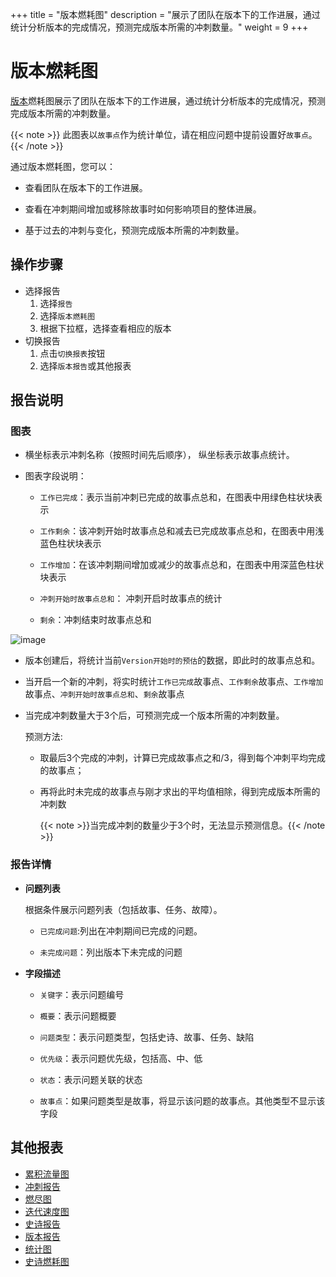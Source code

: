 +++
title = "版本燃耗图"
description = "展示了团队在版本下的工作进展，通过统计分析版本的完成情况，预测完成版本所需的冲刺数量。"
weight = 9
+++

# 版本燃耗图

[版本](../../../agile/backlog/version/)燃耗图展示了团队在版本下的工作进展，通过统计分析版本的完成情况，预测完成版本所需的冲刺数量。

 {{< note >}} 此图表以`故事点`作为统计单位，请在相应问题中提前设置好`故事点`。{{< /note >}}

通过版本燃耗图，您可以：
     
- 查看团队在版本下的工作进展。

- 查看在冲刺期间增加或移除故事时如何影响项目的整体进展。

- 基于过去的冲刺与变化，预测完成版本所需的冲刺数量。

## 操作步骤

* 选择报告
    1. 选择`报告`
    2. 选择`版本燃耗图`
    3. 根据下拉框，选择查看相应的版本
* 切换报告
    1. 点击`切换报表`按钮
    2. 选择`版本报告`或其他报表 

## 报告说明

### 图表
      
- 横坐标表示冲刺名称（按照时间先后顺序）， 纵坐标表示故事点统计。

- 图表字段说明：

    - `工作已完成`：表示当前冲刺已完成的故事点总和，在图表中用绿色柱状块表示

    - `工作剩余`：该冲刺开始时故事点总和减去已完成故事点总和，在图表中用浅蓝色柱状块表示
    
    - `工作增加`：在该冲刺期间增加或减少的故事点总和，在图表中用深蓝色柱状块表示

    - `冲刺开始时故事点总和`： 冲刺开启时故事点的统计

    - `剩余`：冲刺结束时故事点总和

![image](/docs/user-guide/agile/report/img/versionburndown.png)

- 版本创建后，将统计当前`Version开始时的预估`的数据，即此时的故事点总和。

- 当开启一个新的冲刺，将实时统计`工作已完成`故事点、`工作剩余`故事点、`工作增加`故事点、`冲刺开始时故事点总和`、`剩余`故事点

- 当完成冲刺数量大于3个后，可预测完成一个版本所需的冲刺数量。

    预测方法:
          
    - 取最后3个完成的冲刺，计算已完成故事点之和/3，得到每个冲刺平均完成的故事点；
          
    - 再将此时未完成的故事点与刚才求出的平均值相除，得到完成版本所需的冲刺数

      {{< note >}}当完成冲刺的数量少于3个时，无法显示预测信息。{{< /note >}}


### 报告详情
   
- **问题列表**
    
    根据条件展示问题列表（包括故事、任务、故障）。
    
    - `已完成问题`:列出在冲刺期间已完成的问题。

    - `未完成问题`：列出版本下未完成的问题

- **字段描述**

    - `关键字`：表示问题编号

    - `概要`：表示问题概要

    - `问题类型`：表示问题类型，包括史诗、故事、任务、缺陷
   
    - `优先级`：表示问题优先级，包括高、中、低

    - `状态`：表示问题关联的状态

    - `故事点`：如果问题类型是故事，将显示该问题的故事点。其他类型不显示该字段

## 其他报表

- [累积流量图](../cumulative-flow)
- [冲刺报告](../sprint)
- [燃尽图](../burn-down)
- [迭代速度图](../iterative-chart)
- [史诗报告](../epic-report)
- [版本报告](../version-report)
- [统计图](../statistical)
- [史诗燃耗图](../epicburndown)